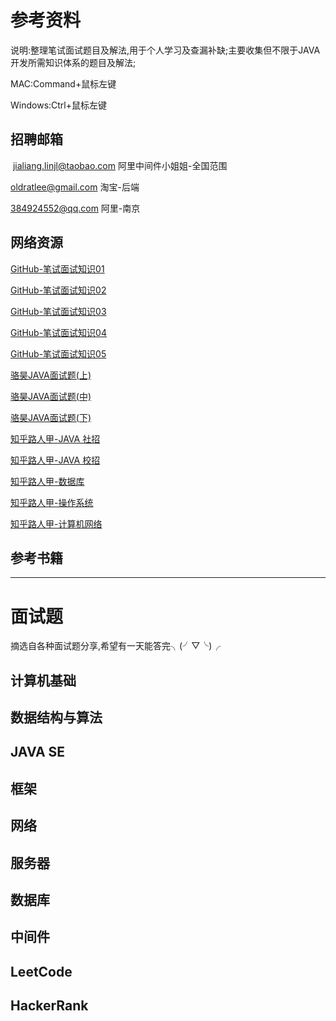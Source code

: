 # 参考资料

说明:整理笔试面试题目及解法,用于个人学习及查漏补缺;主要收集但不限于JAVA开发所需知识体系的题目及解法;

MAC:Command+鼠标左键

Windows:Ctrl+鼠标左键



## 招聘邮箱

 [jialiang.linjl@taobao.com](mailto:jialiang.linjl@taobao.com) 阿里中间件小姐姐-全国范围

[oldratlee@gmail.com](mailto:oldratlee@gmail.com) 淘宝-后端

[384924552@qq.com](mailto:384924552@qq.com) 阿里-南京



## 网络资源

[GitHub-笔试面试知识01](https://github.com/CyC2018/Interview-Notebook)

[GitHub-笔试面试知识02](https://hit-alibaba.github.io/interview/index.html)

[GitHub-笔试面试知识03](https://github.com/crossoverJie/Java-Interview)

[GitHub-笔试面试知识04](https://github.com/Snailclimb/Java-Guide)

[GitHub-笔试面试知识05](https://github.com/kdn251/interviews/blob/master/README-zh-cn.md)

[骆昊JAVA面试题(上)](https://blog.csdn.net/jackfrued/article/details/44921941)

[骆昊JAVA面试题(中)](https://blog.csdn.net/jackfrued/article/details/44931137)

[骆昊JAVA面试题(下)](https://blog.csdn.net/jackfrued/article/details/44931161)

[知乎路人甲-JAVA 社招](https://zhuanlan.zhihu.com/p/21551758)

[知乎路人甲-JAVA 校招](https://zhuanlan.zhihu.com/p/21513402)

[知乎路人甲-数据库](https://zhuanlan.zhihu.com/p/23713529)

[知乎路人甲-操作系统](https://zhuanlan.zhihu.com/p/23755202)

[知乎路人甲-计算机网络](https://zhuanlan.zhihu.com/p/24001696)

## 参考书籍





------

# 面试题

摘选自各种面试题分享,希望有一天能答完╮(╯▽╰)╭





## 计算机基础



## 数据结构与算法



## JAVA SE



## 框架



## 网络



## 服务器



## 数据库



## 中间件



## LeetCode



## HackerRank
